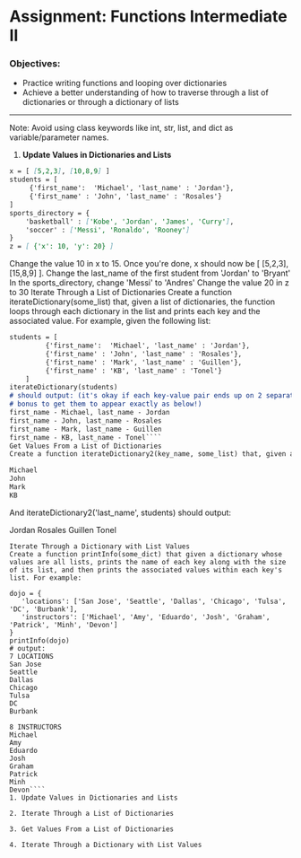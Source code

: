 # Assignment: Functions Intermediate II

### Objectives:

- Practice writing functions and looping over dictionaries
- Achieve a better understanding of how to traverse through a list of dictionaries or through a dictionary of lists

<hr>
Note: Avoid using class keywords like int, str, list, and dict as variable/parameter names.

1. **Update Values in Dictionaries and Lists**

```md
x = [ [5,2,3], [10,8,9] ] 
students = [
     {'first_name':  'Michael', 'last_name' : 'Jordan'},
     {'first_name' : 'John', 'last_name' : 'Rosales'}
]
sports_directory = {
    'basketball' : ['Kobe', 'Jordan', 'James', 'Curry'],
    'soccer' : ['Messi', 'Ronaldo', 'Rooney']
}
z = [ {'x': 10, 'y': 20} ]
````
Change the value 10 in x to 15. Once you're done, x should now be [ [5,2,3], [15,8,9] ].
Change the last_name of the first student from 'Jordan' to 'Bryant'
In the sports_directory, change 'Messi' to 'Andres'
Change the value 20 in z to 30
Iterate Through a List of Dictionaries
Create a function iterateDictionary(some_list) that, given a list of dictionaries, the function loops through each dictionary in the list and prints each key and the associated value. For example, given the following list:

```md
students = [
         {'first_name':  'Michael', 'last_name' : 'Jordan'},
         {'first_name' : 'John', 'last_name' : 'Rosales'},
         {'first_name' : 'Mark', 'last_name' : 'Guillen'},
         {'first_name' : 'KB', 'last_name' : 'Tonel'}
    ]
iterateDictionary(students) 
# should output: (it's okay if each key-value pair ends up on 2 separate lines;
# bonus to get them to appear exactly as below!)
first_name - Michael, last_name - Jordan
first_name - John, last_name - Rosales
first_name - Mark, last_name - Guillen
first_name - KB, last_name - Tonel````
Get Values From a List of Dictionaries
Create a function iterateDictionary2(key_name, some_list) that, given a list of dictionaries and a key name, the function prints the value stored in that key for each dictionary. For example, iterateDictionary2('first_name', students) should output:

Michael
John
Mark
KB
````
And iterateDictionary2('last_name', students) should output:

Jordan
Rosales
Guillen
Tonel
````
Iterate Through a Dictionary with List Values
Create a function printInfo(some_dict) that given a dictionary whose values are all lists, prints the name of each key along with the size of its list, and then prints the associated values within each key's list. For example:

dojo = {
   'locations': ['San Jose', 'Seattle', 'Dallas', 'Chicago', 'Tulsa', 'DC', 'Burbank'],
   'instructors': ['Michael', 'Amy', 'Eduardo', 'Josh', 'Graham', 'Patrick', 'Minh', 'Devon']
}
printInfo(dojo)
# output:
7 LOCATIONS
San Jose
Seattle
Dallas
Chicago
Tulsa
DC
Burbank
    
8 INSTRUCTORS
Michael
Amy
Eduardo
Josh
Graham
Patrick
Minh
Devon````
1. Update Values in Dictionaries and Lists

2. Iterate Through a List of Dictionaries

3. Get Values From a List of Dictionaries

4. Iterate Through a Dictionary with List Values